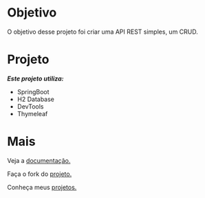 # Objetivo
O objetivo desse projeto foi criar uma API REST simples, um CRUD.

# Projeto
***Este projeto utiliza:***
- SpringBoot
- H2 Database
- DevTools
- Thymeleaf

# Mais
Veja a [documentação.](https://documenter.getpostman.com/view/1732601/biblioteca/RVtvqDSn#intro)

Faça o fork do [projeto.](https://github.com/douglasmiguel7/biblioteca)

Conheça meus [projetos.](https://github.com/douglasmiguel7)